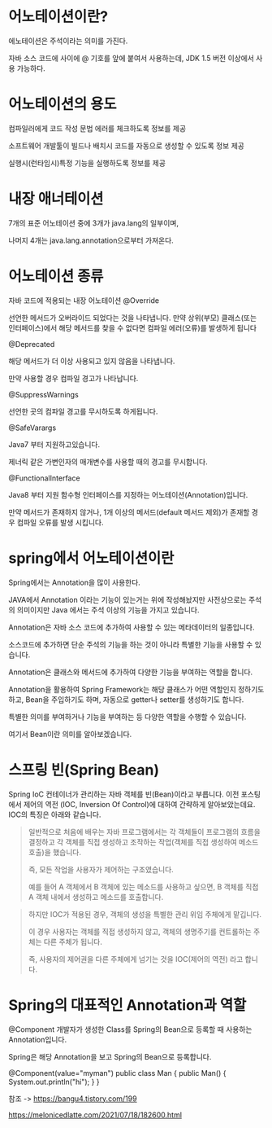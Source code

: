 어노테이션이란?
=======

에노테이션은 주석이라는 의미를 가진다.

자바 소스 코드에 사이에 @ 기호를 앞에 붙여서 사용하는데,  JDK 1.5 버전 이상에서 사용 가능하다.

어노테이션의 용도
======
컴파일러에게 코드 작성 문법 에러를 체크하도록 정보를 제공

소프트웨어 개발툴이 빌드나 배치시 코드를 자동으로 생성할 수 있도록 정보 제공

실행시(런타임시)특정 기능을 실행하도록 정보를 제공
 
 내장 애너테이션
 ========
7개의 표준 어노테이션 중에 3개가 java.lang의 일부이며,

나머지 4개는 java.lang.annotation으로부터 가져온다.

어노테이션 종류
=======
 

자바 코드에 적용되는 내장 어노테이션
@Override

선언한 메서드가 오버라이드 되었다는 것을 나타냅니다.
만약 상위(부모) 클래스(또는 인터페이스)에서 해당 메서드를 찾을 수 없다면 컴파일 에러(오류)를 발생하게 됩니다

@Deprecated

해당 메서드가 더 이상 사용되고 있지 않음을 나타냅니다.

만약 사용할 경우 컴파일 경고가 나타납니다.

@SuppressWarnings

선언한 곳의 컴파일 경고를 무시하도록 하게됩니다.

@SafeVarargs

Java7 부터 지원하고있습니다. 

제너릭 같은 가변인자의 매개변수를 사용할 때의 경고를 무시합니다.

@FunctionalInterface

Java8 부터 지원 함수형 인터페이스를 지정하는 어노테이션(Annotation)입니다.

만약 메서드가 존재하지 않거나, 1개 이상의 메서드(default 메서드 제외)가 존재할 경우 컴파일 오류를 발생 시킵니다.

spring에서 어노테이션이란
============

Spring에서는 Annotation을 많이 사용한다.

JAVA에서 Annotation 이라는 기능이 있는거는 위에 작성해놨지만 사전상으로는 주석의 의미이지만 Java 에서는 주석 이상의 기능을 가지고 있습니다. 

Annotation은 자바 소스 코드에 추가하여 사용할 수 있는 메타데이터의 일종입니다. 

소스코드에 추가하면 단순 주석의 기능을 하는 것이 아니라 특별한 기능을 사용할 수 있습니다.

Annotation은 클래스와 메서드에 추가하여 다양한 기능을 부여하는 역할을 합니다. 

Annotation을 활용하여 Spring Framework는 해당 클래스가 어떤 역할인지 정하기도 하고, Bean을 주입하기도 하며, 자동으로 getter나 setter를 생성하기도 합니다. 

특별한 의미를 부여하거나 기능을 부여하는 등 다양한 역할을 수행할 수 있습니다.

여기서 Bean이란 의미를 알아보겠습니다.

스프링 빈(Spring Bean)
======

Spring IoC 컨테이너가 관리하는 자바 객체를 빈(Bean)이라고 부릅니다. 
이전 포스팅에서 제어의 역전 (IOC, Inversion Of Control)에 대하여 간략하게 알아보았는데요. 
IOC의 특징은 아래와 같습니다.

>일반적으로 처음에 배우는 자바 프로그램에서는 각 객체들이 프로그램의 흐름을 결정하고 각 객체를 직접 생성하고 조작하는 작업(객체를 직접 생성하여 메소드 호출)을 했습니다.
>
>  즉, 모든 작업을 사용자가 제어하는 구조였습니다. 
>  
>  예를 들어 A 객체에서 B 객체에 있는 메소드를 사용하고 싶으면, B 객체를 직접 A 객체 내에서 생성하고 메소드를 호출합니다.


>하지만 IOC가 적용된 경우, 객체의 생성을 특별한 관리 위임 주체에게 맡깁니다. 
>
>이 경우 사용자는 객체를 직접 생성하지 않고, 객체의 생명주기를 컨트롤하는 주체는 다른 주체가 됩니다. 
>
>즉, 사용자의 제어권을 다른 주체에게 넘기는 것을 IOC(제어의 역전) 라고 합니다.


Spring의 대표적인 Annotation과 역할
=============

@Component
개발자가 생성한 Class를 Spring의 Bean으로 등록할 때 사용하는 Annotation입니다. 

Spring은 해당 Annotation을 보고 Spring의 Bean으로 등록합니다.

@Component(value="myman")
public class Man {
    public Man() {
        System.out.println("hi");
    }
}


 참조 -> https://bangu4.tistory.com/199
 
https://melonicedlatte.com/2021/07/18/182600.html
